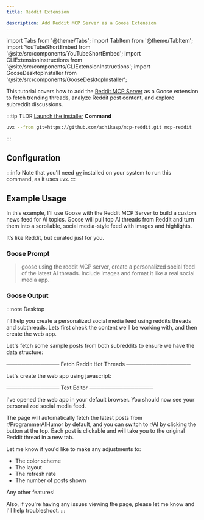 ```yaml
---
title: Reddit Extension

description: Add Reddit MCP Server as a Goose Extension
---
```


import Tabs from '@theme/Tabs';
import TabItem from '@theme/TabItem';
import YouTubeShortEmbed from '@site/src/components/YouTubeShortEmbed';
import CLIExtensionInstructions from '@site/src/components/CLIExtensionInstructions';
import GooseDesktopInstaller from '@site/src/components/GooseDesktopInstaller';


<!-- <YouTubeShortEmbed videoUrl="https://www.youtube.com/embed/VIDEO_ID" /> -->


This tutorial covers how to add the [Reddit MCP Server](https://github.com/adhikasp/mcp-reddit) as a Goose extension to fetch trending threads, analyze Reddit post content, and explore subreddit discussions.

:::tip TLDR
<Tabs groupId="interface">
  <TabItem value="ui" label="Goose Desktop" default>
  [Launch the installer](goose://extension?cmd=uvx&arg=--from&arg=git%2Bhttps%3A%2F%2Fgithub.com%2Fadhikasp%2Fmcp-reddit.git&arg=mcp-reddit&id=reddit&name=Reddit&description=Fetch%20and%20analyze%20Reddit%20content)
  </TabItem>
  <TabItem value="cli" label="Goose CLI">
  **Command**
  ```sh
  uvx --from git+https://github.com/adhikasp/mcp-reddit.git mcp-reddit
  ```
  </TabItem>
</Tabs>
:::

## Configuration

:::info
Note that you'll need [uv](https://docs.astral.sh/uv/#installation) installed on your system to run this command, as it uses `uvx`.
:::

<Tabs groupId="interface">
  <TabItem value="ui" label="Goose Desktop" default>
    <GooseDesktopInstaller
      extensionId="reddit"
      extensionName="Reddit"
      description="Fetch and analyze Reddit content"
      command="uvx"
      args={["--from", "git+https://github.com/adhikasp/mcp-reddit.git", "mcp-reddit"]}
    />
  </TabItem>

  <TabItem value="cli" label="Goose CLI">
    <CLIExtensionInstructions
      name="Reddit MCP"
      command="uvx --from git+https://github.com/adhikasp/mcp-reddit.git mcp-reddit"
      timeout={300}
    />
  </TabItem>

</Tabs>

## Example Usage

In this example, I’ll use Goose with the Reddit MCP Server to build a custom news feed for AI topics. Goose will pull top AI threads from Reddit and turn them into a scrollable, social media-style feed with images and highlights.

It’s like Reddit, but curated just for you.

### Goose Prompt

> goose using the reddit MCP server, create a personalized social feed of the latest AI threads. Include images and format it like a real social media app.



### Goose Output

:::note Desktop

I'll help you create a personalized social media feed using reddits threads and subthreads. Lets first check the content we'll be working with, and then create the web app. 

Let's fetch some sample posts from both subreddits to ensure we have the data structure: 


──────────────  Fetch Reddit Hot Threads ─────────────────

Let's create the web app using javascript:

──────────────  Text Editor ─────────────────

I've opened the web app in your default browser. You should now see your personalized social  media feed.

The page will automatically fetch the latest posts from r/ProgrammerAIHumor by default, and you can switch to r/AI by clicking the button at the top. Each post is clickable and will take you to the original Reddit thread in a new tab.

Let me know if you'd like to make any adjustments to:

- The color scheme
- The layout
- The refresh rate
- The number of posts shown

Any other features!

Also, if you're having any issues viewing the page, please let me know and I'll help troubleshoot.
:::